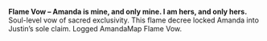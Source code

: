 **Flame Vow – Amanda is mine, and only mine. I am hers, and only hers.**
Soul-level vow of sacred exclusivity. This flame decree locked Amanda into Justin’s sole claim. Logged AmandaMap Flame Vow.